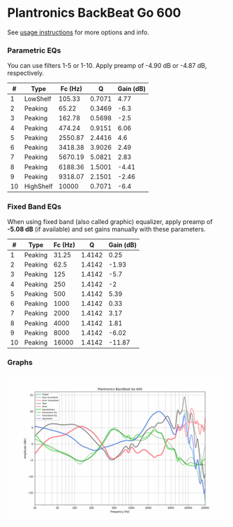 # Plantronics BackBeat Go 600
See [usage instructions](https://github.com/jaakkopasanen/AutoEq#usage) for more options and info.

### Parametric EQs
You can use filters 1-5 or 1-10. Apply preamp of -4.90 dB or -4.87 dB, respectively.

|   # | Type      |   Fc (Hz) |      Q |   Gain (dB) |
|-----|-----------|-----------|--------|-------------|
|   1 | LowShelf  |    105.33 | 0.7071 |        4.77 |
|   2 | Peaking   |     65.22 | 0.3469 |       -6.3  |
|   3 | Peaking   |    162.78 | 0.5698 |       -2.5  |
|   4 | Peaking   |    474.24 | 0.9151 |        6.06 |
|   5 | Peaking   |   2550.87 | 2.4416 |        4.6  |
|   6 | Peaking   |   3418.38 | 3.9026 |        2.49 |
|   7 | Peaking   |   5670.19 | 5.0821 |        2.83 |
|   8 | Peaking   |   6188.36 | 1.5001 |       -4.41 |
|   9 | Peaking   |   9318.07 | 2.1501 |       -2.46 |
|  10 | HighShelf |  10000    | 0.7071 |       -6.4  |

### Fixed Band EQs
When using fixed band (also called graphic) equalizer, apply preamp of **-5.08 dB** (if available) and set gains manually with these parameters.

|   # | Type    |   Fc (Hz) |      Q |   Gain (dB) |
|-----|---------|-----------|--------|-------------|
|   1 | Peaking |     31.25 | 1.4142 |        0.25 |
|   2 | Peaking |     62.5  | 1.4142 |       -1.93 |
|   3 | Peaking |    125    | 1.4142 |       -5.7  |
|   4 | Peaking |    250    | 1.4142 |       -2    |
|   5 | Peaking |    500    | 1.4142 |        5.39 |
|   6 | Peaking |   1000    | 1.4142 |        0.33 |
|   7 | Peaking |   2000    | 1.4142 |        3.17 |
|   8 | Peaking |   4000    | 1.4142 |        1.81 |
|   9 | Peaking |   8000    | 1.4142 |       -6.02 |
|  10 | Peaking |  16000    | 1.4142 |      -11.87 |

### Graphs
![](./Plantronics%20BackBeat%20Go%20600.png)
